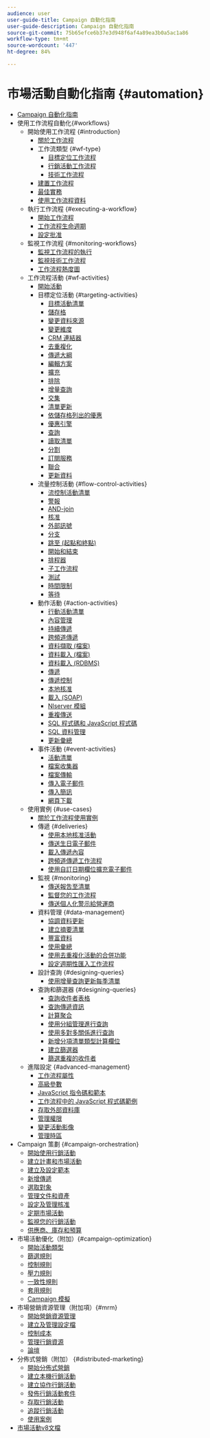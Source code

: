 ```yaml
---
audience: user
user-guide-title: Campaign 自動化指南
user-guide-description: Campaign 自動化指南
source-git-commit: 75b65efce6b37e3d948f6af4a89ea3b0a5ac1a86
workflow-type: tm+mt
source-wordcount: '447'
ht-degree: 84%

---
```



# 市場活動自動化指南 {#automation}

+ [Campaign 自動化指南](home.md)
+ 使用工作流程自動化{#workflows}
   + 開始使用工作流程 {#introduction}
      + [關於工作流程](workflow/about-workflows.md)
      + 工作流類型 {#wf-type}
         + [目標定位工作流程](workflow/targeting-workflows.md)
         + [行銷活動工作流程](workflow/campaign-workflows.md)
         + [技術工作流程](workflow/technical-workflows.md)
      + [建置工作流程](workflow/build-a-workflow.md)
      + [最佳實務](workflow/workflow-best-practices.md)
      + [使用工作流程資料](workflow/use-workflow-data.md)
   + 執行工作流程 {#executing-a-workflow}
      + [開始工作流程](workflow/start-a-workflow.md)
      + [工作流程生命週期](workflow/workflow-life-cycle.md)
      + [設定批准](workflow/define-approvals.md)
   + 監視工作流程 {#monitoring-workflows}
      + [監視工作流程的執行](workflow/monitor-workflow-execution.md)
      + [監視技術工作流程](workflow/monitor-technical-workflows.md)
      + [工作流程熱度圖](workflow/heatmap.md)
   + 工作流程活動 {#wf-activities}
      + [開始活動](workflow/activities.md)
      + 目標定位活動 {#targeting-activities}
         + [目標活動清單](workflow/targeting-activities.md)
         + [儲存格](workflow/cells.md)
         + [變更資料來源](workflow/change-data-source.md)
         + [變更維度](workflow/change-dimension.md)
         + [CRM 連結器](workflow/crm-connector.md)
         + [去重複化](workflow/deduplication.md)
         + [傳遞大綱](workflow/delivery-outline.md)
         + [編輯方案](workflow/edit-schema.md)
         + [擴充](workflow/enrichment.md)
         + [排除](workflow/exclusion.md)
         + [增量查詢](workflow/incremental-query.md)
         + [交集](workflow/intersection.md)
         + [清單更新](workflow/list-update.md)
         + [依儲存格列出的優惠](workflow/offers-by-cell.md)
         + [優惠引擎](workflow/offer-engine.md)
         + [查詢](workflow/query.md)
         + [讀取清單](workflow/read-list.md)
         + [分割](workflow/split.md)
         + [訂閱服務](workflow/subscription-services.md)
         + [聯合](workflow/union.md)
         + [更新資料](workflow/update-data.md)
      + 流量控制活動 {#flow-control-activities}
         + [流控制活動清單](workflow/flow-control-activities.md)
         + [警報](workflow/alert.md)
         + [AND-join](workflow/and-join.md)
         + [核准](workflow/approval.md)
         + [外部訊號](workflow/external-signal.md)
         + [分支](workflow/fork.md)
         + [跳至 (起點和終點)](workflow/jump--start-point-and-end-point-.md)
         + [開始和結束](workflow/start-and-end.md)
         + [排程器](workflow/scheduler.md)
         + [子工作流程](workflow/sub-workflow.md)
         + [測試](workflow/test.md)
         + [時間限制](workflow/time-constraint.md)
         + [等待](workflow/wait.md)
      + 動作活動 {#action-activities}
         + [行動活動清單](workflow/action-activities.md)
         + [內容管理](workflow/content-management.md)
         + [持續傳遞](workflow/continuous-delivery.md)
         + [跨頻道傳遞](workflow/cross-channel-deliveries.md)
         + [資料擷取 (檔案)](workflow/extraction--file-.md)
         + [資料載入 (檔案)](workflow/data-loading--file-.md)
         + [資料載入 (RDBMS)](workflow/data-loading--rdbms-.md)
         + [傳遞](workflow/delivery.md)
         + [傳遞控制](workflow/delivery-control.md)
         + [本地核准](workflow/local-approval.md)
         + [載入 (SOAP)](workflow/loading-soap.md)
         + [Nlserver 模組](workflow/nlserver-module.md)
         + [重複傳送](workflow/recurring-delivery.md)
         + [SQL 程式碼和 JavaScript 程式碼](workflow/sql-code-and-javascript-code.md)
         + [SQL 資料管理](workflow/sql-data-management.md)
         + [更新彙總](workflow/update-aggregate.md)
      + 事件活動 {#event-activities}
         + [活動清單](workflow/event-activities.md)
         + [檔案收集器](workflow/file-collector.md)
         + [檔案傳輸](workflow/file-transfer.md)
         + [傳入電子郵件](workflow/inbound-emails.md)
         + [傳入簡訊](workflow/inbound-sms.md)
         + [網頁下載](workflow/web-download.md)
   + 使用實例 {#use-cases}
      + [關於工作流程使用實例](workflow/workflow-use-cases.md)
      + 傳遞 {#deliveries}
         + [使用本地核准活動](workflow/local-approval-activity.md)
         + [傳送生日電子郵件](workflow/send-a-birthday-email.md)
         + [載入傳遞內容](workflow/load-delivery-content.md)
         + [跨頻道傳遞工作流程](workflow/cross-channel-delivery-workflow.md)
         + [使用自訂日期欄位擴充電子郵件](workflow/email-enrichment-with-custom-date-fields.md)
      + 監視 {#monitoring}
         + [傳送報吿至清單](workflow/send-a-report-to-a-list.md)
         + [監督您的工作流程](workflow/workflow-supervision.md)
         + [傳送個人化警示給營運商](workflow/send-alerts-to-operators.md)
      + 資料管理 {#data-management}
         + [協調資料更新](workflow/coordinate-data-updates.md)
         + [建立摘要清單](workflow/create-a-summary-list.md)
         + [豐富資料](workflow/enrich-data.md)
         + [使用彙總](workflow/using-aggregates.md)
         + [使用去重複化活動的合併功能](workflow/deduplication-merge.md)
         + [設定週期性匯入工作流程](workflow/recurring-import-workflow.md)
      + 設計查詢 {#designing-queries}
         + [使用增量查詢更新每季清單](workflow/quarterly-list-update.md)
      + 查詢和篩選器 {#designing-queries}
         + [查詢收件者表格](workflow/querying-recipient-table.md)
         + [查詢傳遞資訊](workflow/query-delivery-info.md)
         + [計算聚合](workflow/compute-aggregates.md)
         + [使用分組管理進行查詢](workflow/query-grouping-management.md)
         + [使用多對多關係進行查詢](workflow/query-many-to-many-relationship.md)
         + [新增分項清單類型計算欄位](workflow/adding-enumeration-type-calculated-field.md)
         + [建立篩選器](workflow/create-a-filter.md)
         + [篩選重複的收件者](workflow/filter-duplicated-recipients.md)
   + 進階設定 {#advanced-management}
      + [工作流程屬性](workflow/workflow-properties.md)
      + [高級參數](workflow/advanced-parameters.md)
      + [JavaScript 指令碼和範本](workflow/javascript-scripts-and-templates.md)
      + [工作流程中的 JavaScript 程式碼範例](workflow/javascript-in-workflows.md)
      + [存取外部資料庫](workflow/accessing-an-external-database--fda-.md)
      + [管理權限](workflow/managing-rights.md)
      + [變更活動影像](workflow/change-activity-images.md)
      + [管理時區](workflow/managing-time-zones.md)
+ Campaign 策劃 {#campaign-orchestration}
   + [開始使用行銷活動](campaigns/set-up-campaigns.md)
   + [建立計畫和市場活動](campaigns/marketing-campaign-create.md)
   + [建立及設定範本](campaigns/marketing-campaign-templates.md)
   + [新增傳遞](campaigns/marketing-campaign-deliveries.md)
   + [選取對象](campaigns/marketing-campaign-target.md)
   + [管理文件和資產](campaigns/marketing-campaign-assets.md)
   + [設定及管理核准](campaigns/marketing-campaign-approval.md)
   + [定期市場活動](campaigns/recurring-periodic-campaigns.md)
   + [監視您的行銷活動](campaigns/marketing-campaign-monitoring.md)
   + [供應商、庫存和預算](campaigns/providers--stocks-and-budgets.md)
+ 市場活動優化（附加）{#campaign-optimization}
   + [開始活動類型](campaign-opt/campaign-typologies.md)
   + [篩選規則](campaign-opt/filtering-rules.md)
   + [控制規則](campaign-opt/control-rules.md)
   + [壓力規則](campaign-opt/pressure-rules.md)
   + [一致性規則](campaign-opt/consistency-rules.md)
   + [套用規則](campaign-opt/apply-rules.md)
   + [Campaign 模擬](campaign-opt/campaign-simulations.md)
+ 市場營銷資源管理（附加項）{#mrm}
   + [開始營銷資源管理](mrm/about-marketing-resource-management.md)
   + [建立及管理設定檔](mrm/creating-and-managing-tasks.md)
   + [控制成本](mrm/controlling-costs.md)
   + [管理行銷資源](mrm/managing-marketing-resources.md)
   + [論壇](mrm/discussion-forums.md)
+ 分佈式營銷（附加） {#distributed-marketing}
   + [開始分佈式營銷](distributed-marketing/about-distributed-marketing.md)
   + [建立本機行銷活動](distributed-marketing/creating-a-local-campaign.md)
   + [建立協作行銷活動](distributed-marketing/creating-a-collaborative-campaign.md)
   + [發佈行銷活動套件](distributed-marketing/publishing-the-campaign-package.md)
   + [存取行銷活動](distributed-marketing/accessing-campaigns.md)
   + [追蹤行銷活動](distributed-marketing/tracking-a-campaign.md)
   + [使用案例](distributed-marketing/examples.md)
+ [市場活動v8文檔](https://experienceleague.adobe.com/docs/campaign/campaign-v8/campaign-home.html?lang=zh-Hant)
